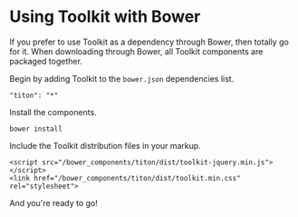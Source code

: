 # Using Toolkit with Bower #

If you prefer to use Toolkit as a dependency through Bower, then totally go for it.
When downloading through Bower, all Toolkit components are packaged together.

Begin by adding Toolkit to the `bower.json` dependencies list.

    "titon": "*"

Install the components.

    bower install

Include the Toolkit distribution files in your markup.

    <script src="/bower_components/titon/dist/toolkit-jquery.min.js"></script>
    <link href="/bower_components/titon/dist/toolkit.min.css" rel="stylesheet">

And you're ready to go!
